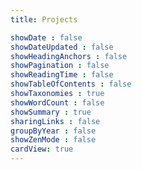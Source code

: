 ```yaml
---
title: Projects

showDate : false
showDateUpdated : false
showHeadingAnchors : false
showPagination : false
showReadingTime : false
showTableOfContents : false
showTaxonomies : true 
showWordCount : false
showSummary : true
sharingLinks : false
groupByYear : false
showZenMode : false
cardView: true
---
```

